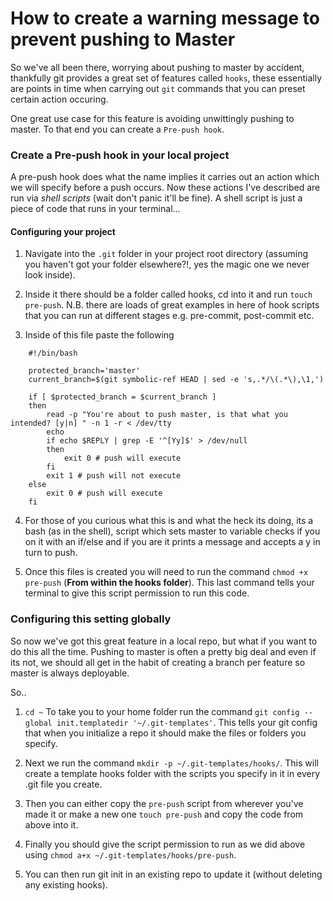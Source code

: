 How to create a warning message to prevent pushing to Master
===

So we've all been there, worrying about pushing to master by accident, thankfully git provides a great set of features called `hooks`, these essentially are points in time when carrying out `git` commands that you can preset certain action occuring. 

One great use case for this feature is avoiding unwittingly pushing to master. To that end you can create a `Pre-push hook`. 

### Create a Pre-push hook in your local project

A pre-push hook does what the name implies it carries out an action which we will specify before a push occurs. Now these actions I've described are run via *shell scripts* (wait don't panic it'll be fine). A shell script is just a piece of code that runs in your terminal...

#### Configuring your project

1. Navigate into the `.git` folder in your project root directory (assuming you haven't got your folder elsewhere?!, yes the magic one we never look inside).

2. Inside it there should be a folder called hooks, cd into it and run `touch pre-push`. N.B. there are loads of great examples in here of hook scripts that you can run at different stages e.g. pre-commit, post-commit etc.

3. Inside of this file paste the following

```
    #!/bin/bash

    protected_branch='master'  
    current_branch=$(git symbolic-ref HEAD | sed -e 's,.*/\(.*\),\1,')
    
    if [ $protected_branch = $current_branch ]  
    then  
        read -p "You're about to push master, is that what you intended? [y|n] " -n 1 -r < /dev/tty
        echo
        if echo $REPLY | grep -E '^[Yy]$' > /dev/null
        then
            exit 0 # push will execute
        fi
        exit 1 # push will not execute
    else  
        exit 0 # push will execute
    fi
```

4. For those of you curious what this is and what the heck its doing, its a bash (as in the shell), script which sets master to variable checks if you on it with an if/else and if you are it prints a message and accepts a y in turn to push.

5. Once this files is created you will need to run the command `chmod +x pre-push` (**From within the hooks folder**). This last command tells your terminal to give this script permission to run this code.

### Configuring this setting globally
So now we've got this great feature in a local repo, but what if you want to do this all the time. Pushing to master is often a pretty big deal and even if its not, we should all get in the habit of creating a branch per feature so master is always deployable.

So..
1. `cd ~` To take you to your home folder run the command `git config --global init.templatedir '~/.git-templates'`. This tells your git config that when you initialize a repo it should make the files or folders you specify.

2. Next we run the command `mkdir -p ~/.git-templates/hooks/`. This will create a template hooks folder with the scripts you specify in it in every .git file you create.

3. Then you can either copy the `pre-push` script from wherever you've made it or make a new one `touch pre-push` and copy the code from above into it.
4. Finally you should give the script permission to run as we did above using `chmod a+x ~/.git-templates/hooks/pre-push`.

5. You can then run git init in an existing repo to update it (without deleting any existing hooks).

